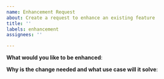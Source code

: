 ```yaml
---
name: Enhancement Request
about: Create a request to enhance an existing feature
title: ''
labels: enhancement
assignees: ''

---
```


<!--
For urgent operational issues, please contact AWS Support directly at https://aws.amazon.com/premiumsupport/

If you think you have found a potential security issue, please do not post it as an issue. Instead, follow the instructions at https://aws.amazon.com/security/vulnerability-reporting/ or email AWS Security directly at aws-security@amazon.com

Please only use this template for submitting enhancement requests -->

**What would you like to be enhanced**:

**Why is the change needed and what use case will it solve**:
